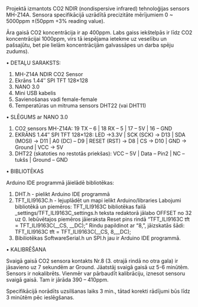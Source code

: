 Projektā izmantots CO2 NDIR (nondispersive infrared) tehnoloģijas sensors MH-Z14A.
Sensora specifikācijā uzrādītā precizitāte mērījumiem 0 ~ 5000ppm ±(50ppm +3% reading value).

Āra gaisā CO2 koncentrācija ir ap 400ppm. Labs gaiss iekštelpās ir līdz CO2 koncentrācijai 1000ppm,
virs tā iespējama ietekme uz veselību un pašsajūtu, bet pie lielām koncentrācijām galvassāpes un darba spēju zudums).

• DETAĻU SARAKSTS:

1) MH-Z14A NDIR CO2 Sensor
2) Ekrāns 1.44″ SPI TFT 128×128
3) NANO 3.0
4) Mini USB kabelis
5) Savienošanas vadi female-female
6) Temperatūras un mitruma sensors DHT22 (vai DHT11)

• SLĒGUMS ar NANO 3.0

1) CO2 sensors MH-Z14A:
19 TX – 6 | 18 RX – 5 | 17 – 5V | 16 – GND
2) EKRĀNS 1.44″ SPI TFT 128×128:
LED ->3.3V | SCK (SCK) -> D13 | SDA (MOSI) -> D11 | A0 (DC) – D9 | RESET (RST) -> D8 | CS -> D10 | GND -> Ground | VCC -> 5V
3) DHT22 (skatoties no restotās priekšas):
VCC – 5V | Data – Pin2 | NC – tukšs | Ground – GND

• BIBLIOTĒKAS

Arduino IDE programmā jāielādē bibliotēkas:
1) DHT.h - pielikt Arduino IDE programmā
2) TFT_ILI9163C.h - lejuplādēt un mapi ielikt Arduino/libraries
Labojumi bibliotēkā un piemēros:
TFT_ILI9163C bibliotēkas failā _settings/TFT_ILI9163C_settings.h teksta redaktorā jālabo OFFSET no 32 uz 0.
Iebūvētajos piemēros jāieraksta Reset pins rindā “TFT_ILI9163C tft = TFT_ILI9163C(__CS, __DC);”
Rindu papildinot ar “8,”, jāizskatās šādi: TFT_ILI9163C tft = TFT_ILI9163C(__CS, 8,__DC);
3) Bibiliotēkas SoftwareSerial.h un SPI.h jau ir Arduino IDE programmā.

• KALIBRĒŠANA

Svaigā gaisā CO2 sensora kontakts Nr.8 (3. otrajā rindā no otra gala) ir jāsavieno uz 7 sekundēm ar Ground.
Jāatstāj svaigā gaisā uz 5-6 minūtēm. Sensors ir nokalibrēts.
Vienmēr var pārbaudīt kalibrāciju, iznesot sensoru svaigā gaisā. Tam ir jārāda 390 – 410ppm.

Specifikācijā norādīts uzsilšanas laiks 3 min., tātad korekti rādījumi būs līdz 3 minūtēm pēc ieslēgšanas.
